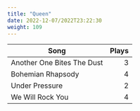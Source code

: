 ```yaml
---
title: "Queen"
date: 2022-12-07/2022T23:22:30
weight: 109
---
```




 Song | Plays 
----- | -----:
Another One Bites The Dust | 3
Bohemian Rhapsody | 4
Under Pressure | 2
We Will Rock You | 4
